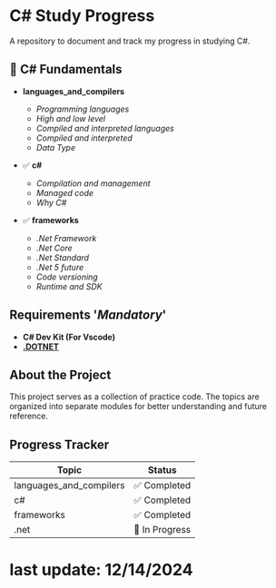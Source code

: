 # C# Study Progress

A repository to document and track my progress in studying C#.

## 🔄 C# Fundamentals
- **languages_and_compilers**
    - *Programming languages*
    - *High and low level*
    - *Compiled and interpreted languages*
    - *Compiled and interpreted*
    - *Data Type*

- ✅ **c#**
    - *Compilation and management*
    - *Managed code*
    - *Why C#*

- ✅ **frameworks**
    - *.Net Framework*
    - *.Net Core*
    - *.Net Standard*
    - *.Net 5 future*
    - *Code versioning*
    - *Runtime and SDK*

## Requirements '*Mandatory*'
- **C# Dev Kit (For Vscode)**
- **[.DOTNET](https://dotnet.microsoft.com/en-us/download)**

## About the Project

This project serves as a collection of practice code. The topics are organized into separate modules for better understanding and future reference.

## Progress Tracker
| Topic                      | Status          |
|----------------------------|-----------------|
| languages_and_compilers | ✅  Completed    |
| c# | ✅  Completed    |
| frameworks  | ✅  Completed    |
| .net  | 🔄  In Progress    |


# last update: 12/14/2024
